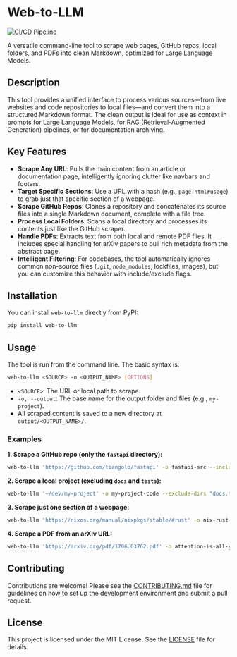 # Web-to-LLM

[![CI/CD Pipeline](https://github.com/herruzo99/web-to-llm/actions/workflows/ci.yml/badge.svg)](https://github.com/herruzo99/web-to-llm/actions/workflows/ci.yml)

A versatile command-line tool to scrape web pages, GitHub repos, local folders, and PDFs into clean Markdown, optimized for Large Language Models.

## Description

This tool provides a unified interface to process various sources—from live websites and code repositories to local files—and convert them into a structured Markdown format. The clean output is ideal for use as context in prompts for Large Language Models, for RAG (Retrieval-Augmented Generation) pipelines, or for documentation archiving.

## Key Features

-   **Scrape Any URL**: Pulls the main content from an article or documentation page, intelligently ignoring clutter like navbars and footers.
-   **Target Specific Sections**: Use a URL with a hash (e.g., `page.html#usage`) to grab just that specific section of a webpage.
-   **Scrape GitHub Repos**: Clones a repository and concatenates its source files into a single Markdown document, complete with a file tree.
-   **Process Local Folders**: Scans a local directory and processes its contents just like the GitHub scraper.
-   **Handle PDFs**: Extracts text from both local and remote PDF files. It includes special handling for arXiv papers to pull rich metadata from the abstract page.
-   **Intelligent Filtering**: For codebases, the tool automatically ignores common non-source files (`.git`, `node_modules`, lockfiles, images), but you can customize this behavior with include/exclude flags.

## Installation

You can install `web-to-llm` directly from PyPI:
```bash
pip install web-to-llm
```

## Usage

The tool is run from the command line. The basic syntax is:
```bash
web-to-llm <SOURCE> -o <OUTPUT_NAME> [OPTIONS]
```
-   `<SOURCE>`: The URL or local path to scrape.
-   `-o, --output`: The base name for the output folder and files (e.g., `my-project`).
-   All scraped content is saved to a new directory at `output/<OUTPUT_NAME>/`.

### Examples

**1. Scrape a GitHub repo (only the `fastapi` directory):**
```bash
web-to-llm 'https://github.com/tiangolo/fastapi' -o fastapi-src --include-dirs fastapi
```

**2. Scrape a local project (excluding `docs` and `tests`):**
```bash
web-to-llm '~/dev/my-project' -o my-project-code --exclude-dirs "docs,tests"
```

**3. Scrape just one section of a webpage:**
```bash
web-to-llm 'https://nixos.org/manual/nixpkgs/stable/#rust' -o nix-rust-docs
```

**4. Scrape a PDF from an arXiv URL:**
```bash
web-to-llm 'https://arxiv.org/pdf/1706.03762.pdf' -o attention-is-all-you-need
```

## Contributing

Contributions are welcome! Please see the [CONTRIBUTING.md](CONTRIBUTING.md) file for guidelines on how to set up the development environment and submit a pull request.

## License

This project is licensed under the MIT License. See the [LICENSE](LICENSE) file for details.